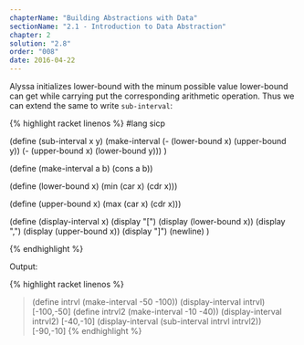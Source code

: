 ```yaml
---
chapterName: "Building Abstractions with Data"
sectionName: "2.1 - Introduction to Data Abstraction"
chapter: 2
solution: "2.8"
order: "008"
date: 2016-04-22
---
```


Alyssa initializes lower-bound with the minum possible value lower-bound can get while carrying put the corresponding arithmetic operation.
Thus we can extend the same to write `sub-interval`:

{% highlight racket linenos %}
#lang sicp

(define (sub-interval x y)
  (make-interval (- (lower-bound x) (upper-bound y))
                 (- (upper-bound x) (lower-bound y)))
)

(define (make-interval a b) (cons a b))

(define (lower-bound x) (min (car x) (cdr x)))

(define (upper-bound x) (max (car x) (cdr x)))

(define (display-interval x) 
   (display "[") 
   (display (lower-bound x)) 
   (display ",") 
   (display (upper-bound x)) 
   (display "]")
   (newline) 
)

{% endhighlight %}

Output:

{% highlight racket linenos %}
> (define intrvl (make-interval -50 -100))
> (display-interval intrvl)
[-100,-50]
> (define intrvl2 (make-interval -10 -40))
> (display-interval intrvl2)
[-40,-10]
> (display-interval (sub-interval intrvl intrvl2))
[-90,-10]
{% endhighlight %}
